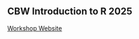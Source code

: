 ## CBW Introduction to R 2025

[Workshop Website](http://bioinformaticsdotca.github.io/INR_Mon-2510)

